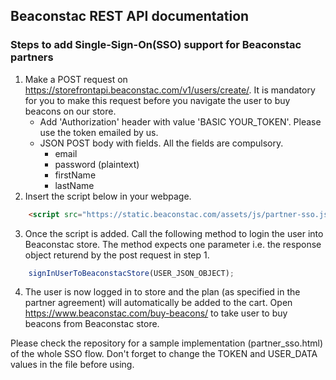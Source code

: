 
## Beaconstac REST API documentation


### Steps to add Single-Sign-On(SSO) support for Beaconstac partners
1. Make a POST request on https://storefrontapi.beaconstac.com/v1/users/create/. It is mandatory for you to make this request before you navigate the user to buy beacons on our store.
    - Add 'Authorization' header with value 'BASIC YOUR_TOKEN'. Please use the token emailed by us.
    - JSON POST body with fields. All the fields are compulsory.
        - email
        - password (plaintext)
        - firstName
        - lastName
2. Insert the script below in your webpage.
```html
    <script src="https://static.beaconstac.com/assets/js/partner-sso.js"></script>
```
3. Once the script is added. Call the following method to login the user into Beaconstac store.
  The method expects one parameter i.e. the response object returend by the post request in step 1.
```javascript
    signInUserToBeaconstacStore(USER_JSON_OBJECT);
```
4. The user is now logged in to store and the plan (as specified in the partner agreement) will automatically be added to the cart. Open https://www.beaconstac.com/buy-beacons/ to take user to buy beacons from Beaconstac store.


Please check the repository for a sample implementation (partner_sso.html) of the whole SSO flow. Don't forget to change the TOKEN and USER_DATA values in the file before using.